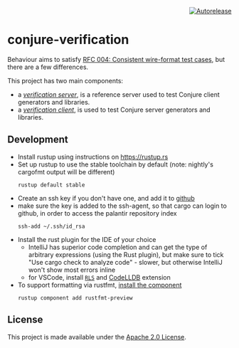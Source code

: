 <p align="right">
<a href="https://autorelease.general.dmz.palantir.tech/palantir/conjure-verification"><img src="https://img.shields.io/badge/Perform%20an-Autorelease-success.svg" alt="Autorelease"></a>
</p>

# conjure-verification

Behaviour aims to satisfy [RFC 004: Consistent wire-format test cases](https://github.com/palantir/conjure/blob/master/docs/rfc/004-consistent-wire-format-test-cases.md), but there are a few differences.

This project has two main components:
* a [_verification server_](/docs/verification_server.md), is a reference server used to test Conjure client generators and libraries.
* a [_verification client_](/docs/verification_client.md), is used to test Conjure server generators and libraries.

## Development

- Install rustup using instructions on https://rustup.rs
- Set up rustup to use the stable toolchain by default (note: nightly's cargofmt output will be different)
    ```
    rustup default stable
    ```
- Create an ssh key if you don't have one, and add it to [github](https://github.com/settings/keys)
- make sure the key is added to the ssh-agent, so that cargo can login to github, in order to access the palantir repository index
    ```
    ssh-add ~/.ssh/id_rsa
    ```
- Install the rust plugin for the IDE of your choice
  - IntelliJ has superior code completion and can get the type of arbitrary expressions (using the Rust plugin), but make sure to tick "Use cargo check to analyze code" - slower, but otherwise IntelliJ won't show most errors inline
  - for VSCode, install [`RLS`](https://marketplace.visualstudio.com/items?itemName=rust-lang.rust) and [CodeLLDB](https://marketplace.visualstudio.com/items?itemName=vadimcn.vscode-lldb) extension
- To support formatting via rustfmt, [install the component](https://github.com/rust-lang-nursery/rustfmt#installation)
    ```
    rustup component add rustfmt-preview
    ```

## License

This project is made available under the [Apache 2.0 License](/LICENSE).
